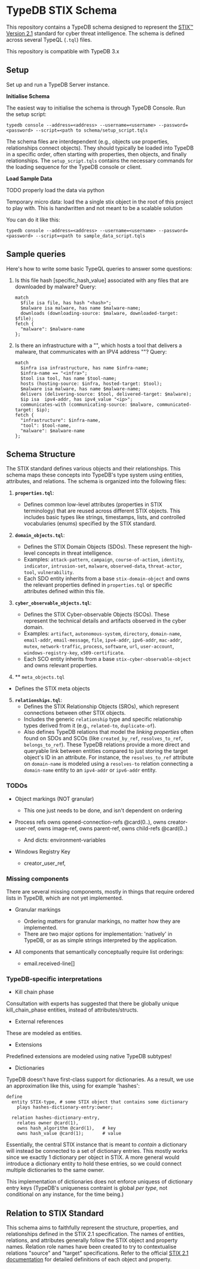 # TypeDB STIX Schema

This repository contains a TypeDB schema designed to represent the [STIX™ Version 2.1](https://docs.oasis-open.org/cti/stix/v2.1/os/stix-v2.1-os.html) standard for cyber threat intelligence. The schema is defined across several TypeQL (`.tql`) files.

This repository is compatible with TypeDB 3.x

## Setup

Set up and run a TypeDB Server instance.

**Initialise Schema**

The easiest way to initialise the schema is through TypeDB Console. Run the setup script:
```
typedb console --address=<address> --username=<username> --password=<password> --script=<path to schema/setup_script.tqls
```

The schema files are interdependent (e.g., objects use properties, relationships connect objects). They should typically be loaded into TypeDB in a specific order, often starting with properties, then objects, and finally relationships. The `setup_script.tqls` contains the necessary commands for the loading sequence for the TypeDB console or client.

**Load Sample Data**

TODO properly load the data via python

Temporary micro data: load the a single stix object in the root of this project to play with. This is handwritten and not meant to be a scalable solution

You can do it like this:
```
typedb console --address=<address> --username=<username> --password=<password> --script=<path to sample_data_script.tqls
```

## Sample queries

Here's how to write some basic TypeQL queries to answer some questions:

1) Is this file hash [specific_hash_value] associated with any files that are downloaded by malware?
    Query:
    ```typeql
    match
      $file isa file, has hash "<hash>";
      $malware isa malware, has name $malware-name;
      downloads (downloading-source: $malware, downloaded-target: $file);
    fetch {
      "malware": $malware-name
    };
    ```

2) Is there an infrastructure with a "<infra>", which hosts a tool that delivers a malware, that communicates with an IPV4 address "<ip>"?
    Query:
    ```typeql
    match
      $infra isa infrastructure, has name $infra-name; 
      $infra-name == "<infra>";
      $tool isa tool, has name $tool-name;
      hosts (hosting-source: $infra, hosted-target: $tool);
      $malware isa malware, has name $malware-name;
      delivers (delivering-source: $tool, delivered-target: $malware);
      $ip isa  ipv4-addr, has ipv4_value "<ip>";
      communicates-with (communicating-source: $malware, communicated-target: $ip);
    fetch {
      "infrastructure": $infra-name,
      "tool": $tool-name,
      "malware": $malware-name
    };
    ```



## Schema Structure

The STIX standard defines various objects and their relationships. This schema maps these concepts into TypeDB's type system using entities, attributes, and relations. The schema is organized into the following files:

1.  **`properties.tql`**:
    *   Defines common low-level attributes (properties in STIX terminology) that are reused across different STIX objects. This includes basic types like strings, timestamps, lists, and controlled vocabularies (enums) specified by the STIX standard.

2.  **`domain_objects.tql`**:
    *   Defines the STIX Domain Objects (SDOs). These represent the high-level concepts in threat intelligence.
    *   Examples: `attack-pattern`, `campaign`, `course-of-action`, `identity`, `indicator`, `intrusion-set`, `malware`, `observed-data`, `threat-actor`, `tool`, `vulnerability`.
    *   Each SDO entity inherits from a base `stix-domain-object` and owns the relevant properties defined in `properties.tql` or specific attributes defined within this file.

3.  **`cyber_observable_objects.tql`**:
    *   Defines the STIX Cyber-observable Objects (SCOs). These represent the technical details and artifacts observed in the cyber domain.
    *   Examples: `artifact`, `autonomous-system`, `directory`, `domain-name`, `email-addr`, `email-message`, `file`, `ipv4-addr`, `ipv6-addr`, `mac-addr`, `mutex`, `network-traffic`, `process`, `software`, `url`, `user-account`, `windows-registry-key`, `x509-certificate`.
    *   Each SCO entity inherits from a base `stix-cyber-observable-object` and owns relevant properties.

4. ** `meta_objects.tql`
  * Defines the STIX meta objects

5.  **`relationships.tql`**:
    *   Defines the STIX Relationship Objects (SROs), which represent connections between other STIX objects.
    *   Includes the generic `relationship` type and specific relationship types derived from it (e.g., `related-to`, `duplicate-of`).
    *   Also defines TypeDB relations that model the *linking properties* often found on SDOs and SCOs (like `created_by_ref`, `resolves_to_ref`, `belongs_to_ref`). These TypeDB relations provide a more direct and queryable link between entities compared to just storing the target object's ID in an attribute. For instance, the `resolves_to_ref` attribute on `domain-name` is modeled using a `resolves-to` relation connecting a `domain-name` entity to an `ipv4-addr` or `ipv6-addr` entity.

### TODOs

* Object markings (NOT granular)
  * This one just needs to be done, and isn't dependent on ordering

* Process refs
    owns opened-connection-refs @card(0..),
    owns creator-user-ref,
    owns image-ref,
    owns parent-ref,
    owns child-refs @card(0..)
  * And dicts: environment-variables

* Windows Registry Key
  * creator_user_ref,

  
### Missing components

There are several missing components, mostly in things that require ordered lists in TypeDB, which are not yet implemented.

* Granular markings
  * Ordering matters for granular markings, no matter how they are implemented.
  * There are two major options for implementation: 'natively' in TypeDB, or as as simple strings interpreted by the application.

* All components that semantically conceptually require list orderings:
  * email.received-line[] 


### TypeDB-specific interpretations

- Kill chain phase 

Consultation with experts has suggested that there be globally unique kill_chain_phase entities, instead of attributes/structs.

- External references

These are modeled as entities.

- Extensions

Predefined extensions are modeled using native TypeDB subtypes!

- Dictionaries

TypeDB doesn't have first-class support for dictionaries. As a result, we use an approximation like this, using for example 'hashes':
```
define
  entity STIX-type, # some STIX object that contains some dictionary
    plays hashes-dictionary-entry:owner;
  
  relation hashes-dictionary-entry,
    relates owner @card(1),
    owns hash_algorithm @card(1),   # key
    owns hash_value @card(1);       # value
```

Essentially, the central STIX instance that is meant to _contain_ a dictionary will instead be connected to a set of dictionary entries. This mostly works since we exactly 1 dictionary per object in STIX. A more general would introduce a dictionary entity to hold these entries, so we could connect multiple dictionaries to the same owner.

This implementation of dictionaries does not enforce uniquess of dictionary entry keys (TypeDB's uniqueness contraint is global _per type_, not conditional on any instance, for the time being.)


## Relation to STIX Standard

This schema aims to faithfully represent the structure, properties, and relationships defined in the STIX 2.1 specification. The names of entities, relations, and attributes generally follow the STIX object and property names. Relation role names have been created to try to contextualise relations "source" and "target" specifications. Refer to the official [STIX 2.1 documentation](https://docs.oasis-open.org/cti/stix/v2.1/os/stix-v2.1-os.html) for detailed definitions of each object and property. 